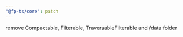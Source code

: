 ```yaml
---
"@fp-ts/core": patch
---
```


remove Compactable, Filterable, TraversableFilterable and /data folder
